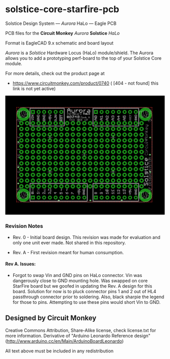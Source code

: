 # solstice-core-starfire-pcb
Solstice Design System —  *Aurora* HaLo —  Eagle PCB

PCB files for the **Circuit Monkey** *Aurora* **Solstice** *HaLo*

Format is EagleCAD 9.x schematic and board layout

*Aurora* is a *Solstice* Hardware Locus (HaLo) module/shield.  The Aurora allows you to add a prototyping perf-board to the top of your Solstice Core module.

For more details, check out the product page at

  * https://www.circuitmonkey.com/product/0740   ( [404 - not found] this link is not yet active)


![PCB CAD Image](images/aurora-cad-image.png)

### Revision Notes
* Rev. 0 - Initial board design.  This revision was made for evaluation and only
one unit ever made.  Not shared in this repository.

* Rev. A - First revision meant for human consumption.


#### Rev A. Issues:
  * Forgot to swap Vin and GND pins on HaLo connector.   Vin was dangerously close to GND mounting hole.  Was swapped on core StarFire board but we goofed in updating the Rev. A design for this board.  Solution for now is to pluck connector pins 1 and 2 out of HL4 passthrough connector prior to soldering.  Also, black sharpie the legend for those to pins.  Attempting to use these pins would short Vin to GND.


## Designed by Circuit Monkey
Creative Commons Attribution, Share-Alike license, check license.txt for more information. Derivative of "Arduino Leonardo Reference design" (http://www.arduino.cc/en/Main/ArduinoBoardLeonardo)

All text above must be included in any redistribution
